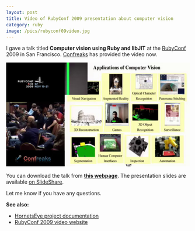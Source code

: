 ```yaml
---
layout: post
title: Video of RubyConf 2009 presentation about computer vision
category: ruby
image: /pics/rubyconf09video.jpg
---
```

I gave a talk titled <b>Computer vision using Ruby and libJIT</b> at the [RubyConf] 2009 in San Francisco. [Confreaks] has provided the video now.

<span class="center"><a href="http://confreaks.net/videos/164-rubyconf2009-computer-vision-using-ruby-and-libjit"><img src="/pics/rubyconf09video.jpg" width="508" alt="Computer vision using Ruby and libJIT"/></a></span>

You can download the talk from **[this webpage][video]**. The presentation slides are available [on SlideShare][slideshare].

Let me know if you have any questions.

**See also:**

* [HornetsEye project documentation][HornetsEye]
* [RubyConf 2009 video website][other]

[pmortem]: http://blog.confreaks.net/2010/01/rubyconf-2009-post-mortem/
[Confreaks]: http://confreaks.net/
[RubyConf]: http://rubyconf.org/
[HornetsEye]: http://www.wedesoft.de/hornetseye-api/
[video]: http://confreaks.net/videos/164-rubyconf2009-computer-vision-using-ruby-and-libjit
[other]: http://confreaks.net/events/rubyconf2009
[speakerrate]: http://speakerrate.com/talks/1796-computer-vision-using-ruby-and-libjit
[slideshare]: http://www.slideshare.net/wedesoft/rubyconf09

